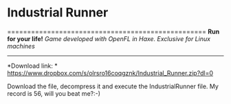 # Industrial Runner
==================================================
**Run for your life!**
*Game developed with OpenFL in Haxe. Exclusive for Linux machines*
***

*Download link: *
  https://www.dropbox.com/s/olrsro16coqgznk/Industrial_Runner.zip?dl=0

Download the file, decompress it and execute the IndustrialRunner file.
My record is 56, will you beat me?:-)
